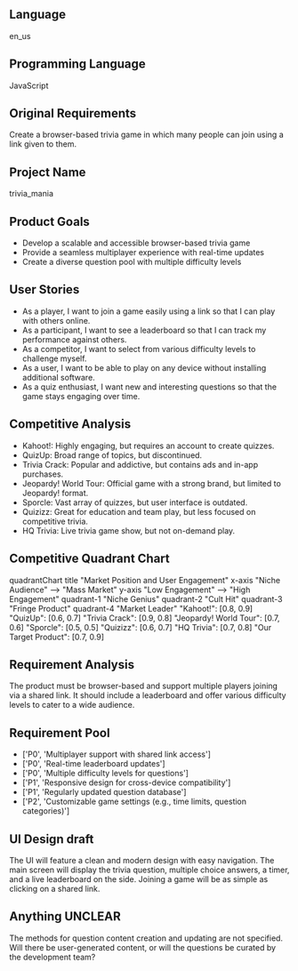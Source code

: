 ## Language

en_us

## Programming Language

JavaScript

## Original Requirements

Create a browser-based trivia game in which many people can join using a link given to them.

## Project Name

trivia_mania

## Product Goals

- Develop a scalable and accessible browser-based trivia game
- Provide a seamless multiplayer experience with real-time updates
- Create a diverse question pool with multiple difficulty levels

## User Stories

- As a player, I want to join a game easily using a link so that I can play with others online.
- As a participant, I want to see a leaderboard so that I can track my performance against others.
- As a competitor, I want to select from various difficulty levels to challenge myself.
- As a user, I want to be able to play on any device without installing additional software.
- As a quiz enthusiast, I want new and interesting questions so that the game stays engaging over time.

## Competitive Analysis

- Kahoot!: Highly engaging, but requires an account to create quizzes.
- QuizUp: Broad range of topics, but discontinued.
- Trivia Crack: Popular and addictive, but contains ads and in-app purchases.
- Jeopardy! World Tour: Official game with a strong brand, but limited to Jeopardy! format.
- Sporcle: Vast array of quizzes, but user interface is outdated.
- Quizizz: Great for education and team play, but less focused on competitive trivia.
- HQ Trivia: Live trivia game show, but not on-demand play.

## Competitive Quadrant Chart

quadrantChart
    title "Market Position and User Engagement"
    x-axis "Niche Audience" --> "Mass Market"
    y-axis "Low Engagement" --> "High Engagement"
    quadrant-1 "Niche Genius"
    quadrant-2 "Cult Hit"
    quadrant-3 "Fringe Product"
    quadrant-4 "Market Leader"
    "Kahoot!": [0.8, 0.9]
    "QuizUp": [0.6, 0.7]
    "Trivia Crack": [0.9, 0.8]
    "Jeopardy! World Tour": [0.7, 0.6]
    "Sporcle": [0.5, 0.5]
    "Quizizz": [0.6, 0.7]
    "HQ Trivia": [0.7, 0.8]
    "Our Target Product": [0.7, 0.9]

## Requirement Analysis

The product must be browser-based and support multiple players joining via a shared link. It should include a leaderboard and offer various difficulty levels to cater to a wide audience.

## Requirement Pool

- ['P0', 'Multiplayer support with shared link access']
- ['P0', 'Real-time leaderboard updates']
- ['P0', 'Multiple difficulty levels for questions']
- ['P1', 'Responsive design for cross-device compatibility']
- ['P1', 'Regularly updated question database']
- ['P2', 'Customizable game settings (e.g., time limits, question categories)']

## UI Design draft

The UI will feature a clean and modern design with easy navigation. The main screen will display the trivia question, multiple choice answers, a timer, and a live leaderboard on the side. Joining a game will be as simple as clicking on a shared link.

## Anything UNCLEAR

The methods for question content creation and updating are not specified. Will there be user-generated content, or will the questions be curated by the development team?

